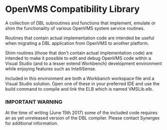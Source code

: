 
# OpenVMS Compatibility Library

A collection of DBL subroutines and functions that implement, emulate or
shim the functionality of various OpenVMS system service routines.

Routines that contain actual implementation code are intended be useful
when migrating a DBL application from OpenVMS to another platform.

Shim routines (those that don't contain actual implementation code) are
intended to make it possible to edit and debug OpenVMS code within a Visual
Studio (and to a lesser extend Workbench) development environment while
enjoying features such as IntelliSense.

Included in this environment are both a Workbanch workspace file and a
Visual Studio solution. Open one of these in your preferred IDE and use
the build command to compile and link the ELB which is named VMSLib.elb.

### IMPORTANT WARNING
At the time of writing (June 15th 2017) some of the included code requires
an as yet unreleased version of the DBL compiler. Please contact Synergex
for additional information.
